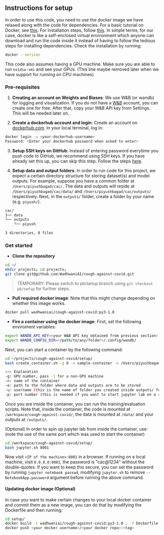 ## Instructions for setup

In order to use this code, you need to use the docker image we have relased along with the code for dependencies. For a basic tutorial on Docker, see [this](https://www.tutorialspoint.com/docker/docker_overview.htm). For installation steps, follow [this](https://www.tutorialspoint.com/docker/installing_docker_on_linux.htm). In simple terms, for our case, docker is like a self-enclosed virtual environment which anyone can download and run the code inside it instead of having to follow the tedious steps for installing dependencies. Check the installation by running:

```bash
docker --version
```
This code also assumes having a GPU machine. Make sure you are able to run `nvidia-smi` and see your GPUs. (This line maybe removed later when we have support for running on CPU machines)


### Pre-requisites

1. **Creating an account on Weights and Biases**: We use W&B (or wandb) for logging and visualization. If you do not have a [W&B](https://app.wandb.ai/) account, you can create one for free. After that, copy your W&B API key from Settings. This will be needed later on.

2. **Create a dockerhub account and login**: Create an account on [dockerhub.com](https://hub.docker.com/). In your local terminal, log in:
```bash
docker login -u <your-dockerhub-username>
Password: <Enter your dockerhub password when asked to enter>
```

3. **Setup SSH keys on GitHub**: Instead of entering password everytime you push code to GitHub, we recommend using SSH keys. If you have already set this up, you can skip this step. Follow the steps [here](https://docs.github.com/en/github/authenticating-to-github/generating-a-new-ssh-key-and-adding-it-to-the-ssh-agent).
<!-- 
* Start an SSH agent: 
  ```bash
  eval `ssh-agent`
  ```
* Check if it has identities 
  ```bash
  ssh-add -l
  ```
* Generate a key pair with your email ID
  ```bash
  ssh-keygen -t rsa -b 4096 -C "piyush@wadhwaniai.org"
  ```
* Copy the contents of the file: `cat ~/.ssh/id_rsa.pub`
* Go to `github.com > Settings> Add SSH and GPG keys > Add new key`. Add a name to the key and paste the content and save it.
* Setup your credentials

  ```bash
  git config --global user.name "Piyush"
  git config --global user.email "piyush@wadhwaniai.org"
  ``` -->

4. **Setup data and output folders**: In order to run code for this project, we expect a certain directory structure for storing dataset(s) and model outputs. For example, suppose you have a common folder at `/Users/piyushbagad/cac/`. The data and outputs will reside at `/Users/piyushbagad/cac/data/` and `/Users/piyushbagad/cac/outputs/` respectively. Next, in the `outputs/` folder, create a folder by your name (e.g. `piyush/`).
```bash
cac/
├── data
└── outputs
    └── piyush

3 directories, 0 files
```


### Get started

* **Clone the repository**
```bash
cd ~/
mkdir projects; cd projects;
git clone git@github.com:WadhwaniAI/cough-against-covid.git
```

> TEMPORARY: Please switch to pb/setup branch using `git checkout pb/setup` for further steps.

* **Pull required docker image**: Note that this might change depending on whether this image works.
```bash
docker pull wadhwaniai/cough-against-covid:py3-1.0
```

* **Fire a container using the docker image**: First, set the following enviroment variables:
```bash
export WANDB_API_KEY=<your W&B API key obtained from previous section>
export WANDB_CONFIG_DIR=</path/to/any/folder>/.config/wandb/
```
Next, you can start a container by the following command: 
```bash
cd ~/projects/cough-against-covid/setup/
bash create_container.sh -g 0 -n sample-container -e /Users/piyushbagad/cac/ -u piyush -p 8001

>>> Explanation
-g: GPU number, pass -1 for a non-GPU machine
-n: name of the container
-e: path to the folder where data and outputs are to be stored
-u: username (this is the name of folder you created inside outputs/ folder)
-p: port number (this is needed if you want to start jupyter lab on a remote machine)
```

Once you are inside the container, you can run the training/evaluation scripts.
Note that, inside the container, the code is mounted at `/workspace/cough-against-covid/`, the data is mounted at `/data/` and your outputs at `/outputs/`.

(Optional) In order to spin up jupyter lab from inside the container, use: (note the use of the same port which was used to start the container)
```bash
cd /workspace/cough-against-covid/setup/
bash jupyter.sh 8001
```
Now visit `<IP of the machine>:8001` in a browser. If running on a local machine, visit `0.0.0.0:8001`, the password is "cac@1234" without the double-quotes. If you want to keep this secure, you can set the password by running `jupyter notebook passwd`, modifying `jupyter.sh` to remove `--NotebookApp.password` argument before running the above command.


#### Updating docker image (Optional)
In case you want to make certain changes to your local docker container and commit them as a new image, you can do that by modifying the Dockerfile and then running:
```bash
cd setup/
docker build -t wadhwaniai/cough-against-covid:py3-1.0 . -f Dockerfile
docker push <your docker username>/<your docker repo>:<tag>
```